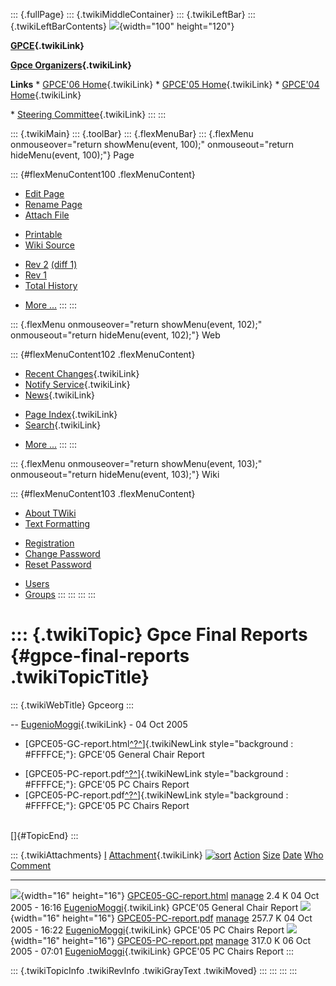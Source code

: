 ::: {.fullPage}
::: {.twikiMiddleContainer}
::: {.twikiLeftBar}
::: {.twikiLeftBarContents}
![](../pub/Gpceorg/WebLeftBar/gpce-logo.jpg){width="100" height="120"}

**[GPCE](../Gpce/WebHome){.twikiLink}**

**[Gpce Organizers](WebHome){.twikiLink}**

**Links** \* [GPCE\'06 Home](../GPCE06/WebHome){.twikiLink} \* [GPCE\'05
Home](../Gpce05/WebHome){.twikiLink} \* [GPCE\'04
Home](../Gpce04/WebHome){.twikiLink}

\* [Steering Committee](../Gpce/SteeringCommittee){.twikiLink}
:::
:::

::: {.twikiMain}
::: {.toolBar}
::: {.flexMenuBar}
::: {.flexMenu onmouseover="return showMenu(event, 100);" onmouseout="return hideMenu(event, 100);"}
Page

::: {#flexMenuContent100 .flexMenuContent}
-   [Edit
    Page](http://www.program-transformation.org/edit/Gpceorg/GpceFinalReports?t=1536827631)
-   [Rename
    Page](http://www.program-transformation.org/rename/Gpceorg/GpceFinalReports)
-   [Attach
    File](http://www.program-transformation.org/attach/Gpceorg/GpceFinalReports)

<!-- -->

-   [Printable](http://www.program-transformation.org/view/Gpceorg/GpceFinalReports?skin=print.pattern)
-   [Wiki
    Source](http://www.program-transformation.org/view/Gpceorg/GpceFinalReports?skin=text&raw=on&contenttype=text/plain)

<!-- -->

-   [Rev
    2](http://www.program-transformation.org/view/Gpceorg/GpceFinalReports?rev=1.2)
    [(diff 1)](http://www.program-transformation.org/rdiff/Gpceorg/GpceFinalReports?rev1=1.2&rev2=1.1)
-   [Rev
    1](http://www.program-transformation.org/view/Gpceorg/GpceFinalReports?rev=1.1)
-   [Total
    History](http://www.program-transformation.org/rdiff/Gpceorg/GpceFinalReports)

<!-- -->

-   [More
    \...](http://www.program-transformation.org/oops/Gpceorg/GpceFinalReports?template=oopsmore&param1=1.2&param2=1.2)
:::
:::

::: {.flexMenu onmouseover="return showMenu(event, 102);" onmouseout="return hideMenu(event, 102);"}
Web

::: {#flexMenuContent102 .flexMenuContent}
-   [Recent Changes](WebChanges){.twikiLink}
-   [Notify Service](WebNotify){.twikiLink}
-   [News](WebNews){.twikiLink}

<!-- -->

-   [Page Index](WebIndex){.twikiLink}
-   [Search](WebSearch){.twikiLink}

<!-- -->

-   [More
    \...](http://www.program-transformation.org/oops/Gpceorg/GpceFinalReports?template=oopsmore&param1=1.2&param2=1.2)
:::
:::

::: {.flexMenu onmouseover="return showMenu(event, 103);" onmouseout="return hideMenu(event, 103);"}
Wiki

::: {#flexMenuContent103 .flexMenuContent}
-   [About
    TWiki](http://www.program-transformation.org/view/TWiki/WebHome)
-   [Text
    Formatting](http://www.program-transformation.org/view/TWiki/TextFormattingRules)

<!-- -->

-   [Registration](http://www.program-transformation.org/view/TWiki/TWikiRegistration)
-   [Change
    Password](http://www.program-transformation.org/view/TWiki/ChangePassword)
-   [Reset
    Password](http://www.program-transformation.org/view/TWiki/ResetPassword)

<!-- -->

-   [Users](http://www.program-transformation.org/view/Main/TWikiUsers)
-   [Groups](http://www.program-transformation.org/view/Main/TWikiGroups)
:::
:::
:::
:::

::: {.twikiTopic}
Gpce Final Reports {#gpce-final-reports .twikiTopicTitle}
==================

::: {.twikiWebTitle}
Gpceorg
:::

\-- [EugenioMoggi](../Main/EugenioMoggi){.twikiLink} - 04 Oct 2005

-   [GPCE05-GC-report.html[^?^](http://www.program-transformation.org/edit/Gpceorg/PubGpceorgGpceFinalReportsGPCE05-GC-reporthtml?topicparent=Gpceorg.GpceFinalReports)]{.twikiNewLink
    style="background : #FFFFCE;"}: GPCE\'05 General Chair Report

<!-- -->

-   [GPCE05-PC-report.pdf[^?^](http://www.program-transformation.org/edit/Gpceorg/PubGpceorgGpceFinalReportsGPCE05-PC-reportpdf?topicparent=Gpceorg.GpceFinalReports)]{.twikiNewLink
    style="background : #FFFFCE;"}: GPCE\'05 PC Chairs Report
-   [GPCE05-PC-report.pdf[^?^](http://www.program-transformation.org/edit/Gpceorg/PubGpceorgGpceFinalReportsGPCE05-PC-reportppt?topicparent=Gpceorg.GpceFinalReports)]{.twikiNewLink
    style="background : #FFFFCE;"}: GPCE\'05 PC Chairs Report

\
[]{#TopicEnd}
:::

::: {.twikiAttachments}
  [I](GpceFinalReports@sortcol=0&table=1&up=0#sorted_table "Sort by this column")   [Attachment](../TWiki/FileAttachment){.twikiLink} [![sort](../pub/TWiki/TablePlugin/diamond.gif)](GpceFinalReports@sortcol=1&table=1&up=0#sorted_table "Sort by this column")   [Action](GpceFinalReports@sortcol=2&table=1&up=0#sorted_table "Sort by this column")                                                                                               [Size](GpceFinalReports@sortcol=3&table=1&up=0#sorted_table "Sort by this column") [Date](GpceFinalReports@sortcol=4&table=1&up=0#sorted_table "Sort by this column")   [Who](GpceFinalReports@sortcol=5&table=1&up=0#sorted_table "Sort by this column")   [Comment](GpceFinalReports@sortcol=6&table=1&up=0#sorted_table "Sort by this column")
  --------------------------------------------------------------------------------- ------------------------------------------------------------------------------------------------------------------------------------------------------------------------------- -------------------------------------------------------------------------------------------------------------------------------------------------------------------------------- ------------------------------------------------------------------------------------ ------------------------------------------------------------------------------------ ----------------------------------------------------------------------------------- ---------------------------------------------------------------------------------------
  ![](../pub/icn/html.gif){width="16" height="16"}                                  [GPCE05-GC-report.html](../pub/Gpceorg/GpceFinalReports/GPCE05-GC-report.html)                                                                                                  [manage](http://www.program-transformation.org/attach/Gpceorg/GpceFinalReports?filename=GPCE05-GC-report.html&revInfo=1 "change, update, previous revisions, move, delete...")                                                                                  2.4 K 04 Oct 2005 - 16:16                                                                  [EugenioMoggi](../Main/EugenioMoggi){.twikiLink}                                    GPCE\'05 General Chair Report
  ![](../pub/icn/pdf.gif){width="16" height="16"}                                   [GPCE05-PC-report.pdf](../pub/Gpceorg/GpceFinalReports/GPCE05-PC-report.pdf)                                                                                                    [manage](http://www.program-transformation.org/attach/Gpceorg/GpceFinalReports?filename=GPCE05-PC-report.pdf&revInfo=1 "change, update, previous revisions, move, delete...")                                                                                 257.7 K 04 Oct 2005 - 16:22                                                                  [EugenioMoggi](../Main/EugenioMoggi){.twikiLink}                                    GPCE\'05 PC Chairs Report
  ![](../pub/icn/ppt.gif){width="16" height="16"}                                   [GPCE05-PC-report.ppt](../pub/Gpceorg/GpceFinalReports/GPCE05-PC-report.ppt)                                                                                                    [manage](http://www.program-transformation.org/attach/Gpceorg/GpceFinalReports?filename=GPCE05-PC-report.ppt&revInfo=1 "change, update, previous revisions, move, delete...")                                                                                 317.0 K 06 Oct 2005 - 07:01                                                                  [EugenioMoggi](../Main/EugenioMoggi){.twikiLink}                                    GPCE\'05 PC Chairs Report
:::

::: {.twikiTopicInfo .twikiRevInfo .twikiGrayText .twikiMoved}
:::
:::
:::
:::
